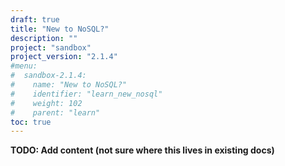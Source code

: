 ```yaml
---
draft: true
title: "New to NoSQL?"
description: ""
project: "sandbox"
project_version: "2.1.4"
#menu:
#  sandbox-2.1.4:
#    name: "New to NoSQL?"
#    identifier: "learn_new_nosql"
#    weight: 102
#    parent: "learn"
toc: true
---
```


**TODO: Add content (not sure where this lives in existing docs)**
